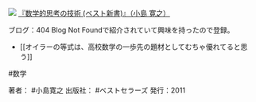 [![](https://images-fe.ssl-images-amazon.com/images/I/415NV684ERL._SL160_.jpg)](http://www.amazon.co.jp/exec/obidos/ASIN/4584123187/choiyaki81-22/ref=nosim)
[『数学的思考の技術 (ベスト新書)』（小島 寛之）](http://www.amazon.co.jp/exec/obidos/ASIN/4584123187/choiyaki81-22/ref=nosim)

ブログ：404 Blog Not Foundで紹介されていて興味を持ったので登録。

- [[オイラーの等式は、高校数学の一歩先の題材としてむちゃ優れてると思う]]

#数学

著者： #小島寛之 
出版社： #ベストセラーズ 
発行：2011

